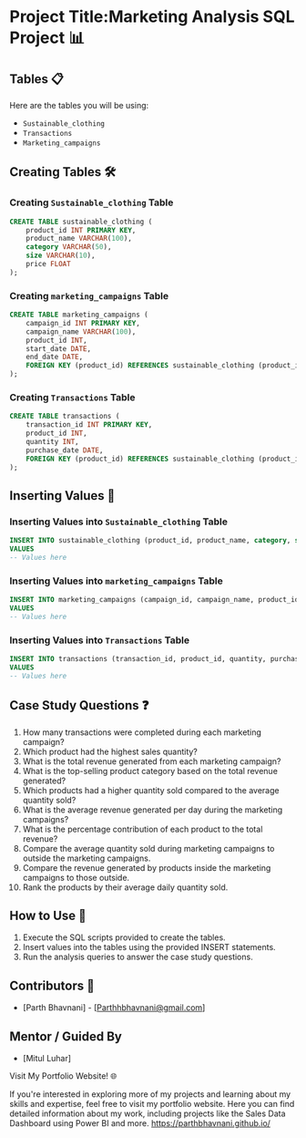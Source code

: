 # Project Title:Marketing Analysis SQL Project 📊

## Tables 📋

Here are the tables you will be using:

- `Sustainable_clothing`
- `Transactions`
- `Marketing_campaigns`

## Creating Tables 🛠️

### Creating `Sustainable_clothing` Table
```sql
CREATE TABLE sustainable_clothing (
    product_id INT PRIMARY KEY,
    product_name VARCHAR(100),
    category VARCHAR(50),
    size VARCHAR(10),
    price FLOAT
);
```

### Creating `marketing_campaigns` Table
```sql
CREATE TABLE marketing_campaigns (
    campaign_id INT PRIMARY KEY,
    campaign_name VARCHAR(100),
    product_id INT,
    start_date DATE,
    end_date DATE,
    FOREIGN KEY (product_id) REFERENCES sustainable_clothing (product_id)
);
```

### Creating `Transactions` Table
```sql
CREATE TABLE transactions (
    transaction_id INT PRIMARY KEY,
    product_id INT,
    quantity INT,
    purchase_date DATE,
    FOREIGN KEY (product_id) REFERENCES sustainable_clothing (product_id)
);
```

## Inserting Values 📝

### Inserting Values into `Sustainable_clothing` Table
```sql
INSERT INTO sustainable_clothing (product_id, product_name, category, size, price)
VALUES
-- Values here
```

### Inserting Values into `marketing_campaigns` Table
```sql
INSERT INTO marketing_campaigns (campaign_id, campaign_name, product_id, start_date, end_date)
VALUES
-- Values here
```

### Inserting Values into `Transactions` Table
```sql
INSERT INTO transactions (transaction_id, product_id, quantity, purchase_date)
VALUES
-- Values here
```

## Case Study Questions ❓

1. How many transactions were completed during each marketing campaign?
2. Which product had the highest sales quantity?
3. What is the total revenue generated from each marketing campaign?
4. What is the top-selling product category based on the total revenue generated?
5. Which products had a higher quantity sold compared to the average quantity sold?
6. What is the average revenue generated per day during the marketing campaigns?
7. What is the percentage contribution of each product to the total revenue?
8. Compare the average quantity sold during marketing campaigns to outside the marketing campaigns.
9. Compare the revenue generated by products inside the marketing campaigns to those outside.
10. Rank the products by their average daily quantity sold.


## How to Use 🚀

1. Execute the SQL scripts provided to create the tables.
2. Insert values into the tables using the provided INSERT statements.
3. Run the analysis queries to answer the case study questions.

## Contributors 👥

- [Parth Bhavnani] - [Parthhbhavnani@gmail.com]

## Mentor / Guided By

- [Mitul Luhar]

Visit My Portfolio Website! 🌐

If you're interested in exploring more of my projects and learning about my skills and expertise, feel free to visit my portfolio website. Here you can find detailed information about my work, including projects like the Sales Data Dashboard using Power BI and more. https://parthbhavnani.github.io/